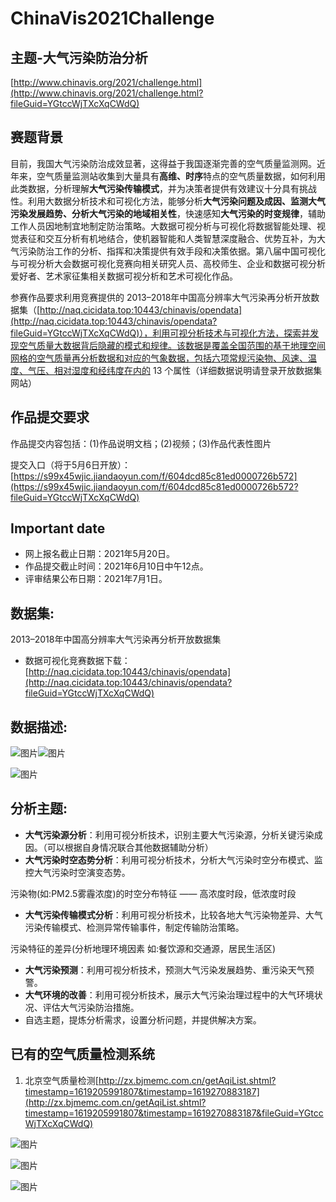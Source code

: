 # ChinaVis2021Challenge

## 主题-大气污染防治分析

[http://www.chinavis.org/2021/challenge.html](http://www.chinavis.org/2021/challenge.html?fileGuid=YGtccWjTXcXqCWdQ)

## 赛题背景

目前，我国大气污染防治成效显著，这得益于我国逐渐完善的空气质量监测网。近年来，空气质量监测站收集到大量具有**高维、时序**特点的空气质量数据，如何利用此类数据，分析理解**大气污染传输模式**，并为决策者提供有效建议十分具有挑战性。利用大数据分析技术和可视化方法，能够分析**大气污染问题及成因、监测大气污染发展趋势、分析大气污染的地域相关性**，快速感知**大气污染的时变规律**，辅助工作人员因地制宜地制定防治策略。大数据可视分析与可视化将数据智能处理、视觉表征和交互分析有机地结合，使机器智能和人类智慧深度融合、优势互补，为大气污染防治工作的分析、指挥和决策提供有效手段和决策依据。第八届中国可视化与可视分析大会数据可视化竞赛向相关研究人员、高校师生、企业和数据可视分析爱好者、艺术家征集相关数据可视分析和艺术可视化作品。

参赛作品要求利用竞赛提供的 2013–2018年中国高分辨率大气污染再分析开放数据集（[http://naq.cicidata.top:10443/chinavis/opendata](http://naq.cicidata.top:10443/chinavis/opendata?fileGuid=YGtccWjTXcXqCWdQ)），利用可视分析技术与可视化方法，探索并发现空气质量大数据背后隐藏的模式和规律。该数据是覆盖全国范围的基于地理空间网格的空气质量再分析数据和对应的气象数据，包括六项常规污染物、风速、温度、气压、相对湿度和经纬度在内的 13 个属性（详细数据说明请登录开放数据集网站）

## 作品提交要求

作品提交内容包括：(1)作品说明文档；(2)视频；(3)作品代表性图片

提交入口（将于5月6日开放）：[https://s99x45wjic.jiandaoyun.com/f/604dcd85c81ed0000726b572](https://s99x45wjic.jiandaoyun.com/f/604dcd85c81ed0000726b572?fileGuid=YGtccWjTXcXqCWdQ)

## Important date

* 网上报名截止日期：2021年5月20日。
* 作品提交截止时间：2021年6月10日中午12点。
* 评审结果公布日期：2021年7月1日。

## 数据集:

2013–2018年中国高分辨率大气污染再分析开放数据集

* 数据可视化竞赛数据下载：[http://naq.cicidata.top:10443/chinavis/opendata](http://naq.cicidata.top:10443/chinavis/opendata?fileGuid=YGtccWjTXcXqCWdQ)

## 数据描述:

![图片](https://uploader.shimo.im/f/OnqXvuNEvvx2sR4H.png!thumbnail?fileGuid=YGtccWjTXcXqCWdQ)![图片](https://uploader.shimo.im/f/XVdMcPzfQJygeyKY.png!thumbnail?fileGuid=YGtccWjTXcXqCWdQ)

![图片](https://uploader.shimo.im/f/qrGX7pH3UJfodXqY.png!thumbnail?fileGuid=YGtccWjTXcXqCWdQ)



## 分析主题:

* **大气污染源分析**：利用可视分析技术，识别主要大气污染源，分析关键污染成因。（可以根据自身情况联合其他数据辅助分析）
* **大气污染时空态势分析**：利用可视分析技术，分析大气污染时空分布模式、监控大气污染时空演变态势。

污染物(如:PM2.5雾霾浓度)的时空分布特征 —— 高浓度时段，低浓度时段



* **大气污染传输模式分析**：利用可视分析技术，比较各地大气污染物差异、大气污染传输模式、检测异常传输事件，制定传输防治策略。

污染特征的差异(分析地理环境因素 如:餐饮源和交通源，居民生活区)


* **大气污染预测**：利用可视分析技术，预测大气污染发展趋势、重污染天气预警。
* **大气环境的改善**：利用可视分析技术，展示大气污染治理过程中的大气环境状况、评估大气污染防治措施。
* 自选主题，提炼分析需求，设置分析问题，并提供解决方案。

## 已有的空气质量检测系统

1. 北京空气质量检测[http://zx.bjmemc.com.cn/getAqiList.shtml?timestamp=1619205991807&timestamp=1619270883187](http://zx.bjmemc.com.cn/getAqiList.shtml?timestamp=1619205991807&timestamp=1619270883187&fileGuid=YGtccWjTXcXqCWdQ)

![图片](https://uploader.shimo.im/f/99HDaUTtb5SHNFxs.png!thumbnail?fileGuid=YGtccWjTXcXqCWdQ)

![图片](https://uploader.shimo.im/f/99s7iOreCE4t7B6C.png!thumbnail?fileGuid=YGtccWjTXcXqCWdQ)

![图片](https://uploader.shimo.im/f/aTCfLOx9us0aTH91.png!thumbnail?fileGuid=YGtccWjTXcXqCWdQ)

